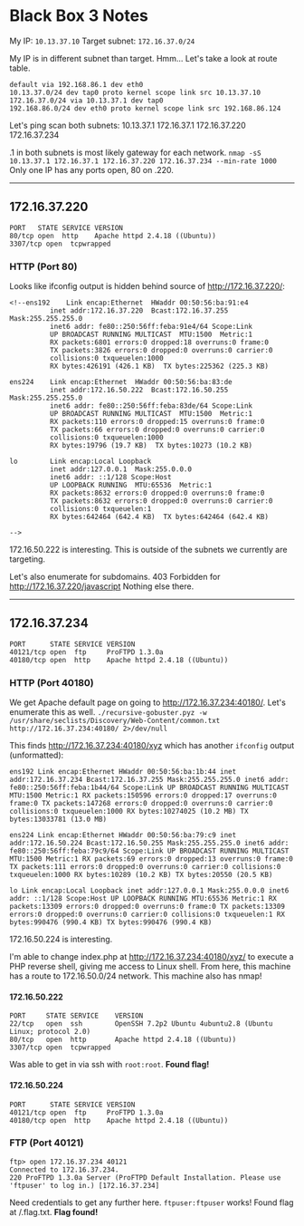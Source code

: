 # Black Box 3 Notes

My IP: `10.13.37.10`
Target subnet: `172.16.37.0/24`

My IP is in different subnet than target. Hmm... Let's take a look at route table.
```
default via 192.168.86.1 dev eth0 
10.13.37.0/24 dev tap0 proto kernel scope link src 10.13.37.10 
172.16.37.0/24 via 10.13.37.1 dev tap0 
192.168.86.0/24 dev eth0 proto kernel scope link src 192.168.86.124 
```
Let's ping scan both subnets:
10.13.37.1
172.16.37.1
172.16.37.220
172.16.37.234

.1 in both subnets is most likely gateway for each network.
`nmap -sS 10.13.37.1 172.16.37.1 172.16.37.220 172.16.37.234 --min-rate 1000`
Only one IP has any ports open, 80 on .220.
***
## 172.16.37.220
```
PORT   STATE SERVICE VERSION
80/tcp open  http    Apache httpd 2.4.18 ((Ubuntu))
3307/tcp open  tcpwrapped
```
### HTTP (Port 80)
Looks like ifconfig output is hidden behind source of http://172.16.37.220/:
```
<!--ens192    Link encap:Ethernet  HWaddr 00:50:56:ba:91:e4  
          inet addr:172.16.37.220  Bcast:172.16.37.255  Mask:255.255.255.0
          inet6 addr: fe80::250:56ff:feba:91e4/64 Scope:Link
          UP BROADCAST RUNNING MULTICAST  MTU:1500  Metric:1
          RX packets:6801 errors:0 dropped:18 overruns:0 frame:0
          TX packets:3826 errors:0 dropped:0 overruns:0 carrier:0
          collisions:0 txqueuelen:1000 
          RX bytes:426191 (426.1 KB)  TX bytes:225362 (225.3 KB)

ens224    Link encap:Ethernet  HWaddr 00:50:56:ba:83:de  
          inet addr:172.16.50.222  Bcast:172.16.50.255  Mask:255.255.255.0
          inet6 addr: fe80::250:56ff:feba:83de/64 Scope:Link
          UP BROADCAST RUNNING MULTICAST  MTU:1500  Metric:1
          RX packets:110 errors:0 dropped:15 overruns:0 frame:0
          TX packets:66 errors:0 dropped:0 overruns:0 carrier:0
          collisions:0 txqueuelen:1000 
          RX bytes:19796 (19.7 KB)  TX bytes:10273 (10.2 KB)

lo        Link encap:Local Loopback  
          inet addr:127.0.0.1  Mask:255.0.0.0
          inet6 addr: ::1/128 Scope:Host
          UP LOOPBACK RUNNING  MTU:65536  Metric:1
          RX packets:8632 errors:0 dropped:0 overruns:0 frame:0
          TX packets:8632 errors:0 dropped:0 overruns:0 carrier:0
          collisions:0 txqueuelen:1 
          RX bytes:642464 (642.4 KB)  TX bytes:642464 (642.4 KB)

-->
```
172.16.50.222 is interesting.  This is outside of the subnets we currently are targeting.

Let's also enumerate for subdomains.
403 Forbidden for http://172.16.37.220/javascript
Nothing else there.


***
## 172.16.37.234
```
PORT      STATE SERVICE VERSION
40121/tcp open  ftp     ProFTPD 1.3.0a
40180/tcp open  http    Apache httpd 2.4.18 ((Ubuntu))
```

### HTTP (Port 40180)
We get Apache default page on going to http://172.16.37.234:40180/.  Let's enumerate this as well.
`./recursive-gobuster.pyz -w /usr/share/seclists/Discovery/Web-Content/common.txt http://172.16.37.234:40180/ 2>/dev/null`

This finds http://172.16.37.234:40180/xyz which has another `ifconfig` output (unformatted):
```
ens192 Link encap:Ethernet HWaddr 00:50:56:ba:1b:44 inet addr:172.16.37.234 Bcast:172.16.37.255 Mask:255.255.255.0 inet6 addr: fe80::250:56ff:feba:1b44/64 Scope:Link UP BROADCAST RUNNING MULTICAST MTU:1500 Metric:1 RX packets:150596 errors:0 dropped:17 overruns:0 frame:0 TX packets:147268 errors:0 dropped:0 overruns:0 carrier:0 collisions:0 txqueuelen:1000 RX bytes:10274025 (10.2 MB) TX bytes:13033781 (13.0 MB) 

ens224 Link encap:Ethernet HWaddr 00:50:56:ba:79:c9 inet addr:172.16.50.224 Bcast:172.16.50.255 Mask:255.255.255.0 inet6 addr: fe80::250:56ff:feba:79c9/64 Scope:Link UP BROADCAST RUNNING MULTICAST MTU:1500 Metric:1 RX packets:69 errors:0 dropped:13 overruns:0 frame:0 TX packets:111 errors:0 dropped:0 overruns:0 carrier:0 collisions:0 txqueuelen:1000 RX bytes:10289 (10.2 KB) TX bytes:20550 (20.5 KB) 

lo Link encap:Local Loopback inet addr:127.0.0.1 Mask:255.0.0.0 inet6 addr: ::1/128 Scope:Host UP LOOPBACK RUNNING MTU:65536 Metric:1 RX packets:13309 errors:0 dropped:0 overruns:0 frame:0 TX packets:13309 errors:0 dropped:0 overruns:0 carrier:0 collisions:0 txqueuelen:1 RX bytes:990476 (990.4 KB) TX bytes:990476 (990.4 KB) 
```
172.16.50.224 is interesting.

I'm able to change index.php at http://172.16.37.234:40180/xyz/ to execute a PHP reverse shell, giving me access to Linux shell. From here, this machine has a route to 172.16.50.0/24 network. This machine also has nmap!

#### 172.16.50.222
```
PORT     STATE SERVICE    VERSION
22/tcp   open  ssh        OpenSSH 7.2p2 Ubuntu 4ubuntu2.8 (Ubuntu Linux; protocol 2.0)
80/tcp   open  http       Apache httpd 2.4.18 ((Ubuntu))
3307/tcp open  tcpwrapped
```
Was able to get in via ssh with `root:root`.
**Found flag!**

#### 172.16.50.224
```
PORT      STATE SERVICE VERSION
40121/tcp open  ftp     ProFTPD 1.3.0a
40180/tcp open  http    Apache httpd 2.4.18 ((Ubuntu))
```
### FTP (Port 40121)

```
ftp> open 172.16.37.234 40121
Connected to 172.16.37.234.
220 ProFTPD 1.3.0a Server (ProFTPD Default Installation. Please use 'ftpuser' to log in.) [172.16.37.234]
```
Need credentials to get any further here.
`ftpuser:ftpuser` works!
Found flag at /.flag.txt.
**Flag found!**


